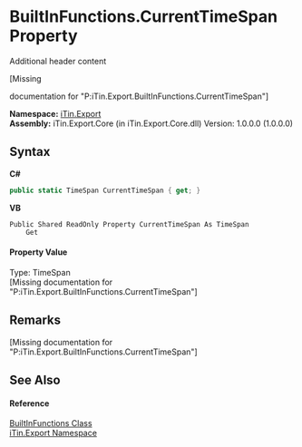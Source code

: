 # BuiltInFunctions.CurrentTimeSpan Property 
Additional header content 

\[Missing <summary> documentation for "P:iTin.Export.BuiltInFunctions.CurrentTimeSpan"\]

**Namespace:**&nbsp;<a href="3fffd16d-e8dd-a992-537b-8b7ec294fc13">iTin.Export</a><br />**Assembly:**&nbsp;iTin.Export.Core (in iTin.Export.Core.dll) Version: 1.0.0.0 (1.0.0.0)

## Syntax

**C#**<br />
``` C#
public static TimeSpan CurrentTimeSpan { get; }
```

**VB**<br />
``` VB
Public Shared ReadOnly Property CurrentTimeSpan As TimeSpan
	Get
```


#### Property Value
Type: TimeSpan<br />\[Missing <value> documentation for "P:iTin.Export.BuiltInFunctions.CurrentTimeSpan"\]

## Remarks
\[Missing <remarks> documentation for "P:iTin.Export.BuiltInFunctions.CurrentTimeSpan"\]

## See Also


#### Reference
<a href="7e68f5cb-00a1-7efd-d42f-e5ddae7d6398">BuiltInFunctions Class</a><br /><a href="3fffd16d-e8dd-a992-537b-8b7ec294fc13">iTin.Export Namespace</a><br />
